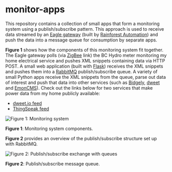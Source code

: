 monitor-apps
============

This repository contains a collection of small apps that form a monitoring system using a publish/subscribe pattern. This approach is used to receive data streamed by an [Eagle gateway](http://rainforestautomation.com/rfa-z109-eagle/) (built by [Rainforest Automation](http://rainforestautomation.com)) and push the data into a message queue for consumption by separate apps.

**Figure 1** shows how the components of this monitoring system fit together. The Eagle gateway polls (via [ZigBee](http://www.zigbee.org) link) the BC Hydro meter monitoring my home electrical service and pushes XML snippets containing data via HTTP POST. A small web application (built with [Flask](http://flask.pocoo.org)) receives the XML snippets and pushes them into a [RabbitMQ](http://www.rabbitmq.com) publish/subscribe queue. A variety of small Python apps receive the XML snippets from the queue, parse out data of interest and push that data into other services (such as [Bidgely](https://www.bidgely.com), [dweet](http://dweet.io) and [EmonCMS](http://emoncms.org)). Check out the links below for two services that make power data from my home publicly available:

- [dweet.io feed](http://dweet.io/follow/vangorp-home)
- [ThingSpeak feed](https://thingspeak.com/channels/22462#publicview)


![Figure 1: Monitoring system](https://raw.githubusercontent.com/jvangorp/monitor-apps/master/images/fig1-monitoring-system.png "Figure 1")

**Figure 1**: Monitoring system components.

**Figure 2** provides an overview of the publish/subscribe structure set up with RabbitMQ. 

![Figure 2: Publish/subscribe exchange with queues](https://raw.githubusercontent.com/jvangorp/monitor-apps/master/images/fig2-publish-subscribe.png "Figure 2")

**Figure 2**: Publish/subscribe message queue.


